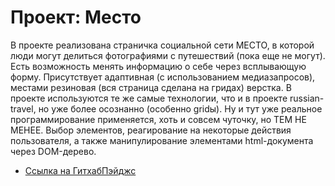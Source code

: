 # Проект: Место
В проекте реализована страничка социальной сети МЕСТО, в которой люди могут делиться фотографиями с путешествий (пока еще не могут).
Есть возможность менять информацию о себе через всплывающую форму.
Присутствует адаптивная (с использованием медиазапросов), местами резиновая (вся страница сделана на гридах) верстка.
В проекте используются те же самые технологии, что и в проекте russian-travel, но уже более осознанно (особенно gridы).
Ну и тут уже реальное программирование применяется, хоть и совсем чуточку, но ТЕМ НЕ МЕНЕЕ.
Выбор элементов, реагирование на некоторые действия пользователя, а также манипулирование элементами html-документа через DOM-дерево.

* [Ссылка на ГитхабПэйджс](https://iamkda-q.github.io/mesto/)
